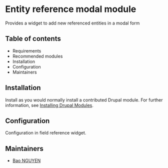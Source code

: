 # Entity reference modal module

Provides a widget to add new referenced entities in a modal form

## Table of contents

- Requirements
- Recommended modules
- Installation
- Configuration
- Maintainers

## Installation

Install as you would normally install a contributed Drupal module. For further information, see [Installing Drupal Modules](https://www.drupal.org/docs/extending-drupal/installing-drupal-modules).

## Configuration

Configuration in field reference widget.

## Maintainers

- [Bao NGUYEN](https://www.drupal.org/u/lazzyvn)
